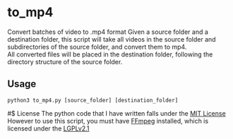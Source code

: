 # to_mp4
Convert batches of video to .mp4 format
Given a source folder and a destination folder, this script will take all videos in the source folder and subdirectories of the source folder, and convert them to mp4.  
All converted files will be placed in the destination folder, following the directory structure of the source folder.  

## Usage
`python3 to_mp4.py [source_folder] [destination_folder]`

#$ License
The python code that I have written falls under the [MIT License](https://github.com/ChaseC99/to_mp4/blob/master/LICENSE)  
However to use this script, you must have [FFmpeg](http://ffmpeg.org) installed, 
which is  licensed under the [LGPLv2.1](http://www.gnu.org/licenses/old-licenses/lgpl-2.1.html)
